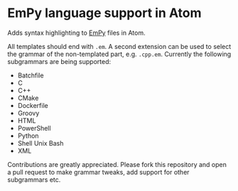 # EmPy language support in Atom

Adds syntax highlighting to [EmPy](http://www.alcyone.com/software/empy/) files in Atom.

All templates should end with `.em`.
A second extension can be used to select the grammar of the non-templated part, e.g. `.cpp.em`.
Currently the following subgrammars are being supported:

* Batchfile
* C
* C++
* CMake
* Dockerfile
* Groovy
* HTML
* PowerShell
* Python
* Shell Unix Bash
* XML

Contributions are greatly appreciated.
Please fork this repository and open a pull request to make grammar tweaks, add support for other subgrammars etc.
